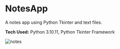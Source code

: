 # NotesApp
A notes app using Python Tkinter and text files.

**Tech Used:** Python 3.10.11, Python Tkinter Framework

![notes](https://github.com/user-attachments/assets/7ab8302b-ef25-4198-8c00-f518b201da8f)



